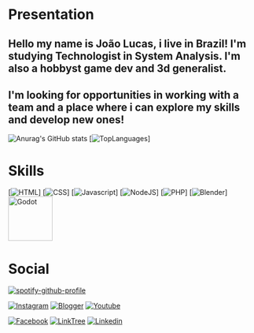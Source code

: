 # Presentation

## Hello my name is João Lucas, i live in Brazil! I'm studying Technologist in System Analysis. I'm also a hobbyst game dev and 3d generalist. 

## I'm looking for opportunities in working with a team and a place where i can explore my skills and develop new ones! 

![Anurag's GitHub stats](https://github-readme-stats.vercel.app/api?username=lucneSun&show_icons=true&theme=transparent)
[![TopLanguages](https://github-readme-stats.vercel.app/api/top-langs/?username=LucneSun&theme=blue-green)]

# Skills
[![HTML](https://img.shields.io/badge/HTML-239120?style=for-the-badge&logo=html5&logoColor=white)]
[![CSS](https://img.shields.io/badge/CSS-239120?&style=for-the-badge&logo=css3&logoColor=white)]
[![Javascript](https://img.shields.io/badge/JavaScript-F7DF1E?style=for-the-badge&logo=javascript&logoColor=black)]
[![NodeJS](https://img.shields.io/badge/Node.js-43853D?style=for-the-badge&logo=node.js&logoColor=white)]
[![PHP](https://img.shields.io/badge/PHP-777BB4?style=for-the-badge&logo=php&logoColor=white)]
[![Blender](https://img.shields.io/badge/blender-%23F5792A.svg?style=for-the-badge&logo=blender&logoColor=white)]
<img src="https://cdn.icon-icons.com/icons2/2530/PNG/512/godot_button_icon_151956.png" width="90px" alt="Godot">


# Social
[![spotify-github-profile](https://spotify-github-profile.vercel.app/api/view?uid=jlukee711&cover_image=true&theme=default&show_offline=true&background_color=121212&interchange=false)](https://spotify-github-profile.vercel.app/api/view?uid=jlukee711&redirect=true)

[![Instagram](https://img.shields.io/badge/Instagram-E4405F?style=for-the-badge&logo=instagram&logoColor=white)](https://www.instagram.com/lucne41/)
[![Blogger](https://img.shields.io/badge/Blogger-FF5722?style=for-the-badge&logo=blogger&logoColor=white)](https://lucnesun.blogspot.com/)
[![Youtube](https://img.shields.io/badge/YouTube-FF0000?style=for-the-badge&logo=youtube&logoColor=white)](https://youtube.com/@lucneSun117?si=gV7NEZenKYt-72Uw)

[![Facebook](https://img.shields.io/badge/Facebook-1877F2?style=for-the-badge&logo=facebook&logoColor=white)](https://www.facebook.com/profile.php?id=100057104982146)
[![LinkTree](https://img.shields.io/badge/linktree-39E09B?style=for-the-badge&logo=linktree&logoColor=white)](https://linktr.ee/lucneSun)
[![Linkedin](https://img.shields.io/badge/LinkedIn-0077B5?style=for-the-badge&logo=linkedin&logoColor=white)](https://www.linkedin.com/in/jo%C3%A3o-lucas-de-ara%C3%BAjo-silva-lucnesunn/?utm_source=share&utm_campaign=share_via&utm_content=profile&utm_medium=android_app)
